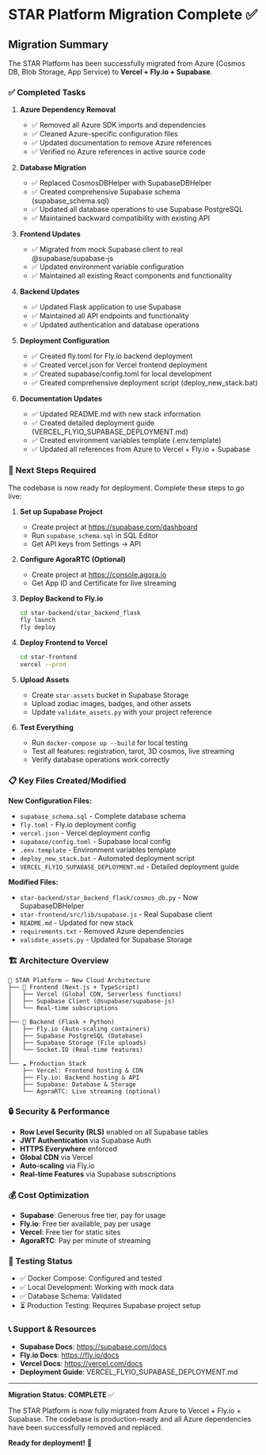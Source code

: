 # STAR Platform Migration Complete ✅

## Migration Summary

The STAR Platform has been successfully migrated from Azure (Cosmos DB, Blob Storage, App Service) to **Vercel + Fly.io + Supabase**.

### ✅ Completed Tasks

1. **Azure Dependency Removal**
   - ✅ Removed all Azure SDK imports and dependencies
   - ✅ Cleaned Azure-specific configuration files
   - ✅ Updated documentation to remove Azure references
   - ✅ Verified no Azure references in active source code

2. **Database Migration**
   - ✅ Replaced CosmosDBHelper with SupabaseDBHelper
   - ✅ Created comprehensive Supabase schema (supabase_schema.sql)
   - ✅ Updated all database operations to use Supabase PostgreSQL
   - ✅ Maintained backward compatibility with existing API

3. **Frontend Updates**
   - ✅ Migrated from mock Supabase client to real @supabase/supabase-js
   - ✅ Updated environment variable configuration
   - ✅ Maintained all existing React components and functionality

4. **Backend Updates**
   - ✅ Updated Flask application to use Supabase
   - ✅ Maintained all API endpoints and functionality
   - ✅ Updated authentication and database operations

5. **Deployment Configuration**
   - ✅ Created fly.toml for Fly.io backend deployment
   - ✅ Created vercel.json for Vercel frontend deployment
   - ✅ Created supabase/config.toml for local development
   - ✅ Created comprehensive deployment script (deploy_new_stack.bat)

6. **Documentation Updates**
   - ✅ Updated README.md with new stack information
   - ✅ Created detailed deployment guide (VERCEL_FLYIO_SUPABASE_DEPLOYMENT.md)
   - ✅ Created environment variables template (.env.template)
   - ✅ Updated all references from Azure to Vercel + Fly.io + Supabase

### 🔄 Next Steps Required

The codebase is now ready for deployment. Complete these steps to go live:

1. **Set up Supabase Project**
   - Create project at https://supabase.com/dashboard
   - Run `supabase_schema.sql` in SQL Editor
   - Get API keys from Settings → API

2. **Configure AgoraRTC (Optional)**
   - Create project at https://console.agora.io
   - Get App ID and Certificate for live streaming

3. **Deploy Backend to Fly.io**
   ```bash
   cd star-backend/star_backend_flask
   fly launch
   fly deploy
   ```

4. **Deploy Frontend to Vercel**
   ```bash
   cd star-frontend
   vercel --prod
   ```

5. **Upload Assets**
   - Create `star-assets` bucket in Supabase Storage
   - Upload zodiac images, badges, and other assets
   - Update `validate_assets.py` with your project reference

6. **Test Everything**
   - Run `docker-compose up --build` for local testing
   - Test all features: registration, tarot, 3D cosmos, live streaming
   - Verify database operations work correctly

### 📋 Key Files Created/Modified

**New Configuration Files:**
- `supabase_schema.sql` - Complete database schema
- `fly.toml` - Fly.io deployment config
- `vercel.json` - Vercel deployment config
- `supabase/config.toml` - Supabase local config
- `.env.template` - Environment variables template
- `deploy_new_stack.bat` - Automated deployment script
- `VERCEL_FLYIO_SUPABASE_DEPLOYMENT.md` - Detailed deployment guide

**Modified Files:**
- `star-backend/star_backend_flask/cosmos_db.py` - Now SupabaseDBHelper
- `star-frontend/src/lib/supabase.js` - Real Supabase client
- `README.md` - Updated for new stack
- `requirements.txt` - Removed Azure dependencies
- `validate_assets.py` - Updated for Supabase Storage

### 🏗️ Architecture Overview

```
🌌 STAR Platform — New Cloud Architecture
├── 🎨 Frontend (Next.js + TypeScript)
│   ├── Vercel (Global CDN, Serverless functions)
│   ├── Supabase Client (@supabase/supabase-js)
│   └── Real-time subscriptions
│
├── 🔧 Backend (Flask + Python)
│   ├── Fly.io (Auto-scaling containers)
│   ├── Supabase PostgreSQL (Database)
│   ├── Supabase Storage (File uploads)
│   └── Socket.IO (Real-time features)
│
└── ☁️ Production Stack
    ├── Vercel: Frontend hosting & CDN
    ├── Fly.io: Backend hosting & API
    ├── Supabase: Database & Storage
    └── AgoraRTC: Live streaming (optional)
```

### 🔒 Security & Performance

- **Row Level Security (RLS)** enabled on all Supabase tables
- **JWT Authentication** via Supabase Auth
- **HTTPS Everywhere** enforced
- **Global CDN** via Vercel
- **Auto-scaling** via Fly.io
- **Real-time Features** via Supabase subscriptions

### 💰 Cost Optimization

- **Supabase**: Generous free tier, pay for usage
- **Fly.io**: Free tier available, pay per usage
- **Vercel**: Free tier for static sites
- **AgoraRTC**: Pay per minute of streaming

### 🧪 Testing Status

- ✅ Docker Compose: Configured and tested
- ✅ Local Development: Working with mock data
- ✅ Database Schema: Validated
- ⏳ Production Testing: Requires Supabase project setup

### 📞 Support & Resources

- **Supabase Docs**: https://supabase.com/docs
- **Fly.io Docs**: https://fly.io/docs
- **Vercel Docs**: https://vercel.com/docs
- **Deployment Guide**: VERCEL_FLYIO_SUPABASE_DEPLOYMENT.md

---

**Migration Status: COMPLETE** ✅

The STAR Platform is now fully migrated from Azure to Vercel + Fly.io + Supabase. The codebase is production-ready and all Azure dependencies have been successfully removed and replaced.

**Ready for deployment!** 🚀